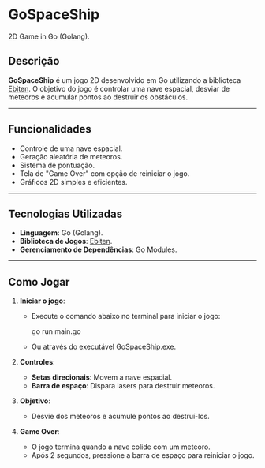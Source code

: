 # GoSpaceShip

2D Game in Go (Golang).

## Descrição

**GoSpaceShip** é um jogo 2D desenvolvido em Go utilizando a biblioteca [Ebiten](https://ebiten.org/). O objetivo do jogo é controlar uma nave espacial, desviar de meteoros e acumular pontos ao destruir os obstáculos.

---

## Funcionalidades

- Controle de uma nave espacial.
- Geração aleatória de meteoros.
- Sistema de pontuação.
- Tela de "Game Over" com opção de reiniciar o jogo.
- Gráficos 2D simples e eficientes.

---

## Tecnologias Utilizadas

- **Linguagem**: Go (Golang).
- **Biblioteca de Jogos**: [Ebiten](https://ebiten.org/).
- **Gerenciamento de Dependências**: Go Modules.

---

## Como Jogar

1. **Iniciar o jogo**:
   - Execute o comando abaixo no terminal para iniciar o jogo:

     go run main.go

   - Ou através do executável GoSpaceShip.exe.

2. **Controles**:
   - **Setas direcionais**: Movem a nave espacial.
   - **Barra de espaço**: Dispara lasers para destruir meteoros.

3. **Objetivo**:
   - Desvie dos meteoros e acumule pontos ao destruí-los.

4. **Game Over**:
   - O jogo termina quando a nave colide com um meteoro.
   - Após 2 segundos, pressione a barra de espaço para reiniciar o jogo.
